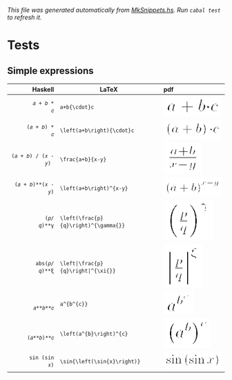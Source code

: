 _This file was generated automatically from [MkSnippets.hs](test/PdfSnippets/MkSnippets.hs). Run `cabal test` to refresh it._
# Tests
## Simple expressions
| Haskell | LaTeX | pdf |
| ---: | --- | :--- |
| `        𝑎 + 𝑏 * 𝑐 ` | `a+b{\cdot}c` | ![pdflatex-rendered version of `a+b{\cdot}c`](test/PdfSnippets/aPLUSbOBRACEBACKSLASHcdotCBRACEc.png) |
| `      (𝑎 + 𝑏) * 𝑐 ` | `\left(a+b\right){\cdot}c` | ![pdflatex-rendered version of `\left(a+b\right){\cdot}c`](test/PdfSnippets/BACKSLASHleftOPARENaPLUSbBACKSLASHrightCPARENOBRACEBACKSLASHcdotCBRACEc.png) |
| `(𝑎 + 𝑏) / (𝑥 - 𝑦) ` | `\frac{a+b}{x-y}` | ![pdflatex-rendered version of `\frac{a+b}{x-y}`](test/PdfSnippets/BACKSLASHfracOBRACEaPLUSbCBRACEOBRACExMINUSyCBRACE.png) |
| ` (𝑎 + 𝑏)**(𝑥 - 𝑦) ` | `\left(a+b\right)^{x-y}` | ![pdflatex-rendered version of `\left(a+b\right)^{x-y}`](test/PdfSnippets/BACKSLASHleftOPARENaPLUSbBACKSLASHrightCPARENTOTHEOBRACExMINUSyCBRACE.png) |
| `         (𝑝/𝑞)**γ ` | `\left(\frac{p}{q}\right)^{\gamma{}}` | ![pdflatex-rendered version of `\left(\frac{p}{q}\right)^{\gamma{}}`](test/PdfSnippets/BACKSLASHleftOPARENBACKSLASHfracOBRACEpCBRACEOBRACEqCBRACEBACKSLASHrightCPARENTOTHEOBRACEBACKSLASHgammaOBRACECBRACECBRACE.png) |
| `      abs(𝑝/𝑞)**ξ ` | `\left\|\frac{p}{q}\right\|^{\xi{}}` | ![pdflatex-rendered version of `\left\|\frac{p}{q}\right\|^{\xi{}}`](test/PdfSnippets/BACKSLASHleftPIPEBACKSLASHfracOBRACEpCBRACEOBRACEqCBRACEBACKSLASHrightPIPETOTHEOBRACEBACKSLASHxiOBRACECBRACECBRACE.png) |
| `          𝑎**𝑏**𝑐 ` | `a^{b^{c}}` | ![pdflatex-rendered version of `a^{b^{c}}`](test/PdfSnippets/aTOTHEOBRACEbTOTHEOBRACEcCBRACECBRACE.png) |
| `        (𝑎**𝑏)**𝑐 ` | `\left(a^{b}\right)^{c}` | ![pdflatex-rendered version of `\left(a^{b}\right)^{c}`](test/PdfSnippets/BACKSLASHleftOPARENaTOTHEOBRACEbCBRACEBACKSLASHrightCPARENTOTHEOBRACEcCBRACE.png) |
| `      sin (sin 𝑥) ` | `\sin{\left(\sin{x}\right)}` | ![pdflatex-rendered version of `\sin{\left(\sin{x}\right)}`](test/PdfSnippets/BACKSLASHsinOBRACEBACKSLASHleftOPARENBACKSLASHsinOBRACExCBRACEBACKSLASHrightCPARENCBRACE.png) |
